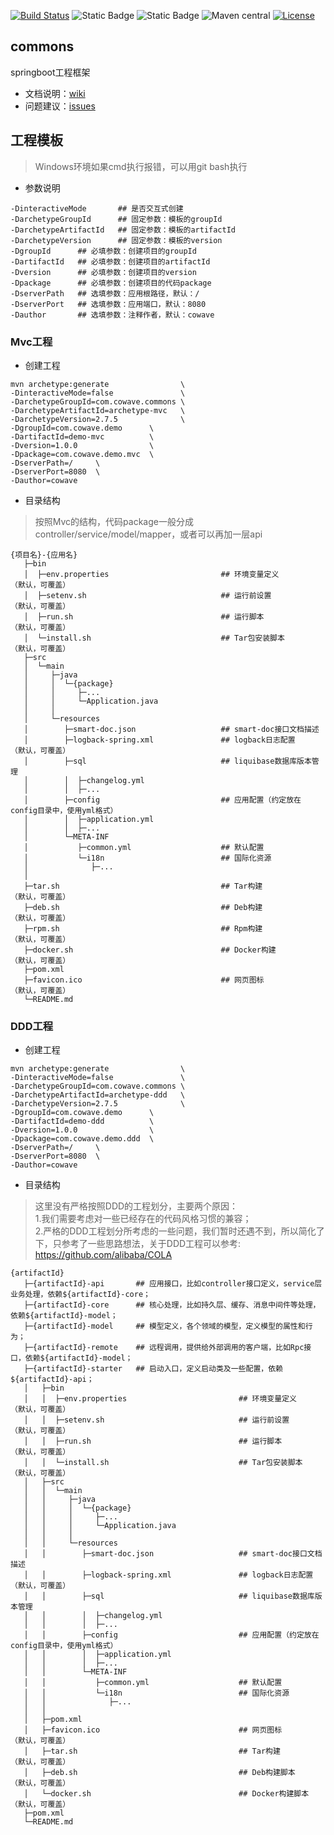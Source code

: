 [![Build Status](https://github.com/cowave5/commons/actions/workflows/maven.yml/badge.svg?branch=master)](https://github.com/cowave5/commons/actions)
![Static Badge](https://img.shields.io/badge/Java-17-brightgreen)
![Static Badge](https://img.shields.io/badge/spring--boot-2.7.0-brightgreen)
![Maven central](https://img.shields.io/badge/maven--central-2.7.5-brightgreen)
[![License](https://img.shields.io/badge/license-Apache--2.0-brightgreen)](http://www.apache.org/licenses/LICENSE-2.0.txt)

## commons

springboot工程框架

- 文档说明：[wiki](https://github.com/cowave5/commons/wiki)
- 问题建议：[issues](https://github.com/cowave5/commons/issues)

## 工程模板

> Windows环境如果cmd执行报错，可以用git bash执行

- 参数说明

```text
-DinteractiveMode       ## 是否交互式创建
-DarchetypeGroupId      ## 固定参数：模板的groupId
-DarchetypeArtifactId   ## 固定参数：模板的artifactId
-DarchetypeVersion      ## 固定参数：模板的version
-DgroupId      ## 必填参数：创建项目的groupId
-DartifactId   ## 必填参数：创建项目的artifactId
-Dversion      ## 必填参数：创建项目的version
-Dpackage      ## 必填参数：创建项目的代码package
-DserverPath   ## 选填参数：应用根路径，默认：/
-DserverPort   ## 选填参数：应用端口，默认：8080
-Dauthor       ## 选填参数：注释作者，默认：cowave
```

### Mvc工程

- 创建工程

```text
mvn archetype:generate                \
-DinteractiveMode=false               \
-DarchetypeGroupId=com.cowave.commons \
-DarchetypeArtifactId=archetype-mvc   \
-DarchetypeVersion=2.7.5              \
-DgroupId=com.cowave.demo      \
-DartifactId=demo-mvc          \
-Dversion=1.0.0                \
-Dpackage=com.cowave.demo.mvc  \
-DserverPath=/     \
-DserverPort=8080  \
-Dauthor=cowave    
```

- 目录结构

> 按照Mvc的结构，代码package一般分成controller/service/model/mapper，或者可以再加一层api

```text
{项目名}-{应用名}
   ├─bin
   │  ├─env.properties                         ## 环境变量定义                （默认，可覆盖）
   │  ├─setenv.sh                              ## 运行前设置                  （默认，可覆盖）
   │  ├─run.sh                                 ## 运行脚本                   （默认，可覆盖）
   │  └─install.sh                             ## Tar包安装脚本               （默认，可覆盖）
   ├─src    
   │  └─main    
   │     ├─java    
   │     │  └─{package}
   │     │     ├─...
   │     │     └─Application.java
   │     │
   │     └─resources
   │        ├─smart-doc.json                   ## smart-doc接口文档描述
   │        ├─logback-spring.xml               ## logback日志配置            （默认，可覆盖）
   │        ├─sql                              ## liquibase数据库版本管理
   │        │  ├─changelog.yml
   │        │  ├─...
   │        ├─config                           ## 应用配置（约定放在config目录中，使用yml格式）
   │        │  ├─application.yml    
   │        │  ├─...    
   │        └─META-INF    
   │           ├─common.yml                    ## 默认配置
   │           └─i18n                          ## 国际化资源
   │              ├─...    
   │    
   ├─tar.sh                                    ## Tar构建                   （默认，可覆盖）
   ├─deb.sh                                    ## Deb构建                   （默认，可覆盖）
   ├─rpm.sh                                    ## Rpm构建                   （默认，可覆盖）
   ├─docker.sh                                 ## Docker构建                （默认，可覆盖）
   ├─pom.xml    
   ├─favicon.ico                               ## 网页图标                   （默认，可覆盖）
   └─README.md   
```

### DDD工程

- 创建工程

```text
mvn archetype:generate                \
-DinteractiveMode=false               \
-DarchetypeGroupId=com.cowave.commons \
-DarchetypeArtifactId=archetype-ddd   \
-DarchetypeVersion=2.7.5              \
-DgroupId=com.cowave.demo      \
-DartifactId=demo-ddd          \
-Dversion=1.0.0                \
-Dpackage=com.cowave.demo.ddd  \
-DserverPath=/     \
-DserverPort=8080  \
-Dauthor=cowave    
```

- 目录结构

> 这里没有严格按照DDD的工程划分，主要两个原因：     
> 1.我们需要考虑对一些已经存在的代码风格习惯的兼容；    
> 2.严格的DDD工程划分所考虑的一些问题，我们暂时还遇不到，所以简化了下，只参考了一些思路想法，关于DDD工程可以参考: https://github.com/alibaba/COLA     

```text
{artifactId}
   ├─{artifactId}-api       ## 应用接口，比如controller接口定义，service层业务处理，依赖${artifactId}-core；
   ├─{artifactId}-core      ## 核心处理，比如持久层、缓存、消息中间件等处理，依赖${artifactId}-model；
   ├─{artifactId}-model     ## 模型定义，各个领域的模型，定义模型的属性和行为；
   ├─{artifactId}-remote    ## 远程调用，提供给外部调用的客户端，比如Rpc接口，依赖${artifactId}-model；
   ├─{artifactId}-starter   ## 启动入口，定义启动类及一些配置，依赖${artifactId}-api；
   │   ├─bin
   │   │  ├─env.properties                         ## 环境变量定义            （默认，可覆盖）
   │   │  ├─setenv.sh                              ## 运行前设置              （默认，可覆盖）
   │   │  ├─run.sh                                 ## 运行脚本               （默认，可覆盖）
   │   │  └─install.sh                             ## Tar包安装脚本           （默认，可覆盖）
   │   ├─src    
   │   │  └─main    
   │   │     ├─java    
   │   │     │  └─{package}
   │   │     │     ├─...
   │   │     │     └─Application.java
   │   │     │
   │   │     └─resources
   │   │        ├─smart-doc.json                   ## smart-doc接口文档描述
   │   │        ├─logback-spring.xml               ## logback日志配置         （默认，可覆盖）
   │   │        ├─sql                              ## liquibase数据库版本管理
   │   │        │  ├─changelog.yml
   │   │        │  ├─...
   │   │        ├─config                           ## 应用配置（约定放在config目录中，使用yml格式）
   │   │        │  ├─application.yml    
   │   │        │  ├─...    
   │   │        └─META-INF    
   │   │           ├─common.yml                    ## 默认配置
   │   │           └─i18n                          ## 国际化资源
   │   │              ├─...    
   │   │    
   │   ├─pom.xml  
   │   ├─favicon.ico                               ## 网页图标                （默认，可覆盖）
   │   ├─tar.sh                                    ## Tar构建                （默认，可覆盖）
   │   ├─deb.sh                                    ## Deb构建脚本             （默认，可覆盖）
   │   └─docker.sh                                 ## Docker构建脚本          （默认，可覆盖）
   ├─pom.xml    
   └─README.md   
```
